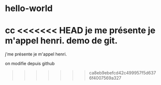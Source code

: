 # hello-world
cc
<<<<<<< HEAD
je me présente je m'appel henri. 
demo de git.
=======
j'me présente je m'appel henri.

on modifie depuis github
>>>>>>> ca8eb9ebefcd42c499957f5d6376f4007569a327
